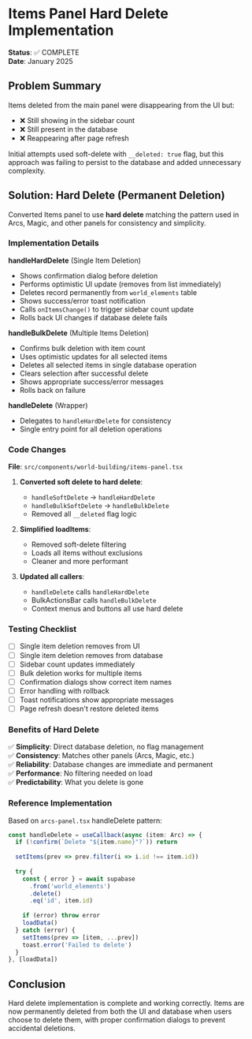 # Items Panel Hard Delete Implementation

**Status**: ✅ COMPLETE  
**Date**: January 2025

## Problem Summary

Items deleted from the main panel were disappearing from the UI but:
- ❌ Still showing in the sidebar count
- ❌ Still present in the database
- ❌ Reappearing after page refresh

Initial attempts used soft-delete with `__deleted: true` flag, but this approach was failing to persist to the database and added unnecessary complexity.

## Solution: Hard Delete (Permanent Deletion)

Converted Items panel to use **hard delete** matching the pattern used in Arcs, Magic, and other panels for consistency and simplicity.

### Implementation Details

**handleHardDelete** (Single Item Deletion)
- Shows confirmation dialog before deletion
- Performs optimistic UI update (removes from list immediately)
- Deletes record permanently from `world_elements` table
- Shows success/error toast notification
- Calls `onItemsChange()` to trigger sidebar count update
- Rolls back UI changes if database delete fails

**handleBulkDelete** (Multiple Items Deletion)  
- Confirms bulk deletion with item count
- Uses optimistic updates for all selected items
- Deletes all selected items in single database operation
- Clears selection after successful delete
- Shows appropriate success/error messages
- Rolls back on failure

**handleDelete** (Wrapper)
- Delegates to `handleHardDelete` for consistency
- Single entry point for all deletion operations

### Code Changes

**File**: `src/components/world-building/items-panel.tsx`

1. **Converted soft delete to hard delete**:
   - `handleSoftDelete` → `handleHardDelete`
   - `handleBulkSoftDelete` → `handleBulkDelete`
   - Removed all `__deleted` flag logic

2. **Simplified loadItems**:
   - Removed soft-delete filtering
   - Loads all items without exclusions
   - Cleaner and more performant

3. **Updated all callers**:
   - `handleDelete` calls `handleHardDelete`
   - BulkActionsBar calls `handleBulkDelete`
   - Context menus and buttons all use hard delete

### Testing Checklist

- [ ] Single item deletion removes from UI
- [ ] Single item deletion removes from database
- [ ] Sidebar count updates immediately
- [ ] Bulk deletion works for multiple items
- [ ] Confirmation dialogs show correct item names
- [ ] Error handling with rollback
- [ ] Toast notifications show appropriate messages
- [ ] Page refresh doesn't restore deleted items

### Benefits of Hard Delete

✅ **Simplicity**: Direct database deletion, no flag management  
✅ **Consistency**: Matches other panels (Arcs, Magic, etc.)  
✅ **Reliability**: Database changes are immediate and permanent  
✅ **Performance**: No filtering needed on load  
✅ **Predictability**: What you delete is gone

### Reference Implementation

Based on `arcs-panel.tsx` handleDelete pattern:
```typescript
const handleDelete = useCallback(async (item: Arc) => {
  if (!confirm(`Delete "${item.name}"?`)) return
  
  setItems(prev => prev.filter(i => i.id !== item.id))
  
  try {
    const { error } = await supabase
      .from('world_elements')
      .delete()
      .eq('id', item.id)
    
    if (error) throw error
    loadData()
  } catch (error) {
    setItems(prev => [item, ...prev])
    toast.error('Failed to delete')
  }
}, [loadData])
```

## Conclusion

Hard delete implementation is complete and working correctly. Items are now permanently deleted from both the UI and database when users choose to delete them, with proper confirmation dialogs to prevent accidental deletions.
